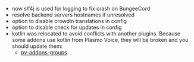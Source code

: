 - now slf4j is used for logging to fix crash on BungeeCord
- resolve backend servers hostnames if unresolved
- option to disable crowdin translations in config
- option to disable check for updates in config
- kotlin was relocated to avoid conflicts with another plugins. Because some addons use kotlin from Plasmo Voice, they will be broken and you should update them:
    - [pv-addons-groups](https://modrinth.com/plugin/pv-addon-discs/version/1.0.3)
